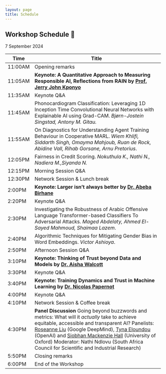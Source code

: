 ```yaml
---
layout: page
title: Schedule
---
```


## Workshop Schedule 📯

7 September 2024

| Time | Title             |
|------|-------------------|
|11:00AM| Opening remarks                                |
|11:05AM| **Keynote: A Quantitative Approach to Measuring Responsible AI, Reflections from RAIN by [Prof. Jerry John Kponyo](https://trustaideepindaba.github.io/2023/07/20/keynote/)**                                |
|11:35AM| Keynote Q&A                                       |
|11:45AM| Phonocardiogram Classification: Leveraging 1D Inception Time Convolutional Neural Networks with Explainable AI using Grad-CAM. *Bjørn-Jostein Singstad, Antony M. Gitau.*                                 |
|11:55AM| On Diagnostics for Understanding Agent Training Behaviour in Cooperative MARL. *Wiem Khlifi, Siddarth Singh, Omayma Mahjoub, Ruan de Rock, Abidine Vall, Rihab Gorsane, Arnu Pretorius*.                                 |
|12:05PM| Fairness in Credit Scoring. *Nokuthula K., Nathi N., Nadiera M.,Siyanda N.*                                 |
|12:15PM| Morning Session Q&A                        |
|12:30PM| Network Session & Lunch break      |
|2:00PM| **Keynote: Larger isn’t always better by [Dr. Abeba Birhane](https://trustaideepindaba.github.io/2023/07/15/keynote/)**                                |
|2:20PM| Keynote Q&A                                       |
|2:30PM| Investigating the Robustness of Arabic Offensive Language Transformer-based Classifiers To Adversarial Attacks. *Maged Abdelaty, Ahmed El-Sayed Mahmoud, Shaimaa Lazem*.                                 |
|2:40PM| Algorithmic Techniques for Mitigating Gender Bias in Word Embeddings. *Victor Ashioya*.                                  |                          
|2:50PM| Afternoon Session  Q&A                      |
|3:10PM| **Keynote: Thinking of Trust beyond Data and Models by [Dr. Aisha Walcott](https://trustaideepindaba.github.io/2023/06/15/keynote/)**                                |
|3:30PM| Keynote Q&A                                       |
|3:40PM| **Keynote: Training Dynamics and Trust in Machine Learning by [Dr. Nicolas Papernot](https://trustaideepindaba.github.io/2023/06/16/keynote/)**                                |
|4:00PM| Keynote Q&A                                       |
|4:10PM| Network Session & Coffee break      |
|4:30PM| **Panel Discussion** Going beyond buzzwords and metrics: What will it *actually* take to achieve equitable, accessible and transparent AI? Panelists: [Roseanne Liu](https://rosanneliu.com/) (Google DeepMind), [Tyna Eloundou](https://scholar.google.com/citations?user=8dwbJHkAAAAJ) (OpenAI) and [Siobhan Mackenzie Hall](https://twitter.com/smhall97) (University of Oxford) Moderator: Nathi Ndlovu (South Africa Council for Scientific and Industrial Research)|
|5:50PM| Closing remarks                                  |
|6:00PM| End of the Workshop                          |
